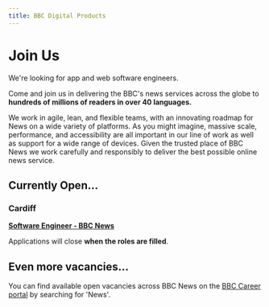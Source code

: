 ```yaml
---
title: BBC Digital Products
---
```


# Join Us

We're looking for app and web software engineers.

Come and join us in delivering the BBC's news services across the globe to **hundreds of millions of readers in over 40 languages.**

We work in agile, lean, and flexible teams, with an innovating roadmap for News on a wide variety of platforms. As you might imagine, massive scale, performance, and accessibility are all important in our line of work as well as support for a wide range of devices. Given the trusted place of BBC News we work carefully and responsibly to deliver the best possible online news service.

## Currently Open...

### Cardiff

**[Software Engineer - BBC News](https://careerssearch.bbc.co.uk/jobs/job/Software-Engineer/48792)**

Applications will close **when the roles are filled**.

## Even more vacancies...

You can find available open vacancies across BBC News on the [BBC Career portal](http://careerssearch.bbc.co.uk/jobs/search) by searching for 'News'.
